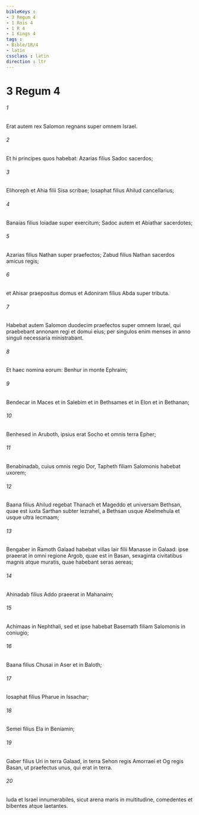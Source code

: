 ```yaml
---
bibleKeys : 
- 3 Regum 4
- 1 Rois 4
- 1 R 4
- 1 Kings 4
tags : 
- Bible/1R/4
- latin
cssclass : latin
direction : ltr
---
```


# 3 Regum 4

###### 1
Erat autem rex Salomon regnans super omnem Israel. 
###### 2
Et hi principes quos habebat: Azarias filius Sadoc sacerdos; 
###### 3
Elihoreph et Ahia filii Sisa scribae; Iosaphat filius Ahilud cancellarius; 
###### 4
Banaias filius Ioiadae super exercitum; Sadoc autem et Abiathar sacerdotes; 
###### 5
Azarias filius Nathan super praefectos; Zabud filius Nathan sacerdos amicus regis; 
###### 6
et Ahisar praepositus domus et Adoniram filius Abda super tributa.
###### 7
Habebat autem Salomon duodecim praefectos super omnem Israel, qui praebebant annonam regi et domui eius; per singulos enim menses in anno singuli necessaria ministrabant. 
###### 8
Et haec nomina eorum: Benhur in monte Ephraim; 
###### 9
Bendecar in Maces et in Salebim et in Bethsames et in Elon et in Bethanan; 
###### 10
Benhesed in Aruboth, ipsius erat Socho et omnis terra Epher; 
###### 11
Benabinadab, cuius omnis regio Dor, Tapheth filiam Salomonis habebat uxorem; 
###### 12
Baana filius Ahilud regebat Thanach et Mageddo et universam Bethsan, quae est iuxta Sarthan subter Iezrahel, a Bethsan usque Abelmehula et usque ultra Iecmaam; 
###### 13
Bengaber in Ramoth Galaad habebat villas Iair filii Manasse in Galaad: ipse praeerat in omni regione Argob, quae est in Basan, sexaginta civitatibus magnis atque muratis, quae habebant seras aereas; 
###### 14
Ahinadab filius Addo praeerat in Mahanaim; 
###### 15
Achimaas in Nephthali, sed et ipse habebat Basemath filiam Salomonis in coniugio; 
###### 16
Baana filius Chusai in Aser et in Baloth; 
###### 17
Iosaphat filius Pharue in Issachar; 
###### 18
Semei filius Ela in Beniamin; 
###### 19
Gaber filius Uri in terra Galaad, in terra Sehon regis Amorraei et Og regis Basan, ut praefectus unus, qui erat in terra.
###### 20
Iuda et Israel innumerabiles, sicut arena maris in multitudine, comedentes et bibentes atque laetantes.
